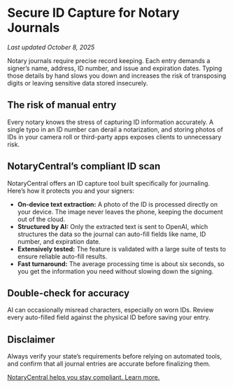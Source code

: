 # Secure ID Capture for Notary Journals

_Last updated October 8, 2025_

Notary journals require precise record keeping. Each entry demands a signer’s name, address, ID number, and issue and expiration dates. Typing those details by hand slows you down and increases the risk of transposing digits or leaving sensitive data stored insecurely.

## The risk of manual entry

Every notary knows the stress of capturing ID information accurately. A single typo in an ID number can derail a notarization, and storing photos of IDs in your camera roll or third-party apps exposes clients to unnecessary risk.

## NotaryCentral’s compliant ID scan

NotaryCentral offers an ID capture tool built specifically for journaling. Here’s how it protects you and your signers:

- **On-device text extraction:** A photo of the ID is processed directly on your device. The image never leaves the phone, keeping the document out of the cloud.
- **Structured by AI:** Only the extracted text is sent to OpenAI, which structures the data so the journal can auto-fill fields like name, ID number, and expiration date.
- **Extensively tested:** The feature is validated with a large suite of tests to ensure reliable auto-fill results.
- **Fast turnaround:** The average processing time is about six seconds, so you get the information you need without slowing down the signing.

## Double-check for accuracy

AI can occasionally misread characters, especially on worn IDs. Review every auto-filled field against the physical ID before saving your entry.

## Disclaimer

Always verify your state’s requirements before relying on automated tools, and confirm that all journal entries are accurate before finalizing them.

[NotaryCentral helps you stay compliant. Learn more.](/compliance)

